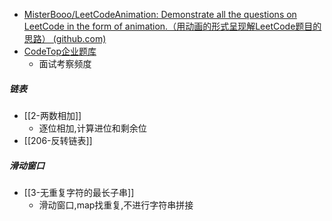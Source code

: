 - [MisterBooo/LeetCodeAnimation: Demonstrate all the questions on LeetCode in the form of animation.（用动画的形式呈现解LeetCode题目的思路） (github.com)](https://github.com/MisterBooo/LeetCodeAnimation)
- [CodeTop企业题库](https://codetop.cc/home)
	- 面试考察频度
##### 链表
- [[2-两数相加]]
	- 逐位相加,计算进位和剩余位
- [[206-反转链表]]
##### 滑动窗口
- [[3-无重复字符的最长子串]]
	- 滑动窗口,map找重复,不进行字符串拼接